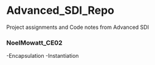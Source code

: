 # Advanced_SDI_Repo
Project assignments and Code notes from Advanced SDI
### NoelMowatt_CE02
-Encapsulation
-Instantiation
